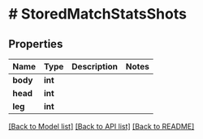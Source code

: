 # # StoredMatchStatsShots

## Properties

Name | Type | Description | Notes
------------ | ------------- | ------------- | -------------
**body** | **int** |  |
**head** | **int** |  |
**leg** | **int** |  |

[[Back to Model list]](../../README.md#models) [[Back to API list]](../../README.md#endpoints) [[Back to README]](../../README.md)
